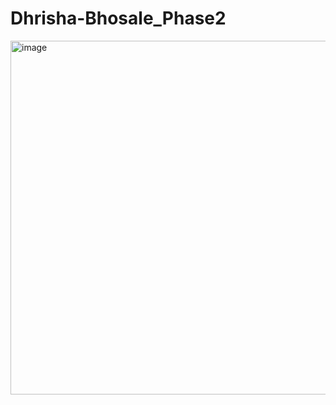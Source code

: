 # Dhrisha-Bhosale_Phase2
<img width="1376" height="566" alt="image" src="https://github.com/user-attachments/assets/f7722036-a399-4802-81a9-2d47b307774e" />
